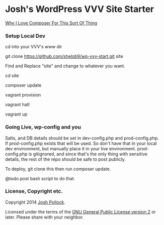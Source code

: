 Josh's WordPress VVV Site Starter
================================

[Why I Love Composer For This Sort Of Thing](http://joshpress.net/blog/using-composer-increase-wordpress-development-powers/)


### Setup Local Dev
cd into your VVV's www dir

git clone https://github.com/shelob9/wp-vvv-start.git site

Find and Replace "site" and change to whatever you want.

cd site

composer update

vagrant provision

vagrant halt

vagrant up

### Going Live, wp-config and you
Salts, and DB details should be set in dev-config.php and prod-config.php. If prod-config.php exists that will be used. So don't have that in your local dev environment, but manually place it in your live environment. prod-config.php is gitignored, and since that's the only thing with sensitive details, the rest of the repo should be safe to post publicly.

To deploy, git clone this then run composer update.

@todo post bash script to do that.

### License, Copyright etc.
Copyright 2014 [Josh Pollock](http://JoshPress.net).

Licensed under the terms of the [GNU General Public License version 2](http://www.gnu.org/licenses/gpl-2.0.html) or later. Please share with your neighbor.

